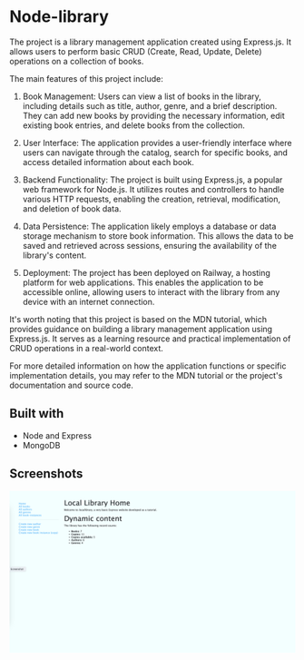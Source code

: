 # Node-library

The project is a library management application created using Express.js. It allows users to perform basic CRUD (Create, Read, Update, Delete) operations on a collection of books.

The main features of this project include:

1. Book Management: Users can view a list of books in the library, including details such as title, author, genre, and a brief description. They can add new books by providing the necessary information, edit existing book entries, and delete books from the collection.

2. User Interface: The application provides a user-friendly interface where users can navigate through the catalog, search for specific books, and access detailed information about each book.

3. Backend Functionality: The project is built using Express.js, a popular web framework for Node.js. It utilizes routes and controllers to handle various HTTP requests, enabling the creation, retrieval, modification, and deletion of book data.

4. Data Persistence: The application likely employs a database or data storage mechanism to store book information. This allows the data to be saved and retrieved across sessions, ensuring the availability of the library's content.

5. Deployment: The project has been deployed on Railway, a hosting platform for web applications. This enables the application to be accessible online, allowing users to interact with the library from any device with an internet connection.

It's worth noting that this project is based on the MDN tutorial, which provides guidance on building a library management application using Express.js. It serves as a learning resource and practical implementation of CRUD operations in a real-world context.

For more detailed information on how the application functions or specific implementation details, you may refer to the MDN tutorial or the project's documentation and source code.

## Built with
- Node and Express
- MongoDB

## Screenshots

![App Screenshot](https://raw.githubusercontent.com/bogdanblare/node-library/main/Screenshot.png)
